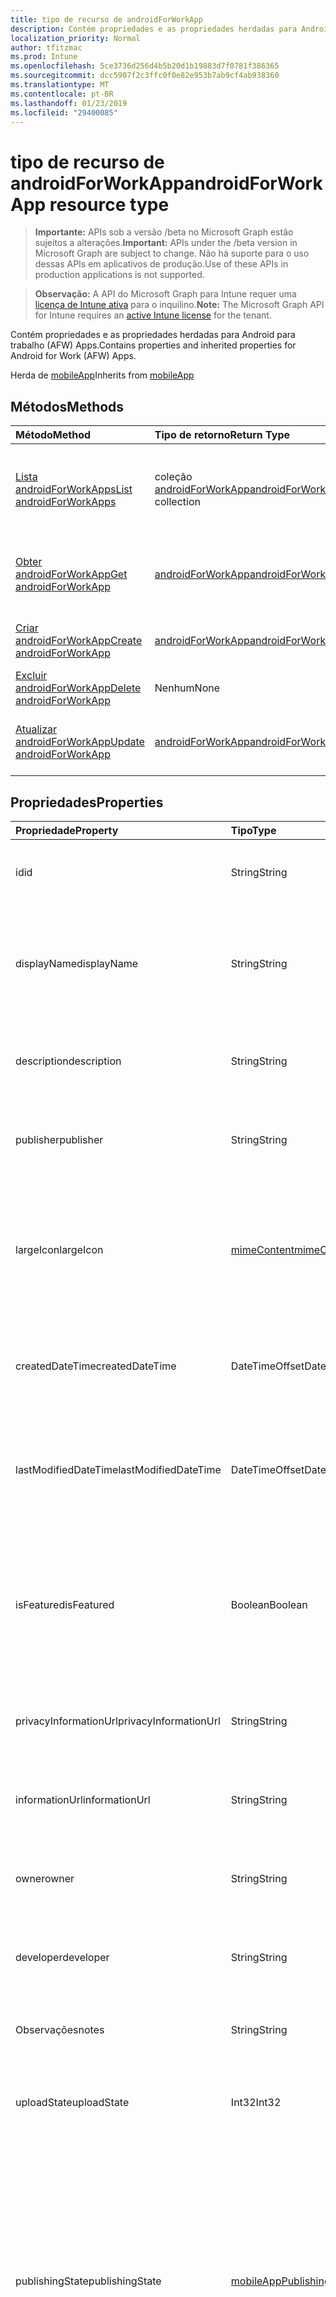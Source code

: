 ```yaml
---
title: tipo de recurso de androidForWorkApp
description: Contém propriedades e as propriedades herdadas para Android para trabalho (AFW) Apps.
localization_priority: Normal
author: tfitzmac
ms.prod: Intune
ms.openlocfilehash: 5ce3736d256d4b5b20d1b19883d7f0781f386365
ms.sourcegitcommit: dcc5907f2c3ffc0f0e82e953b7ab9cf4ab938360
ms.translationtype: MT
ms.contentlocale: pt-BR
ms.lasthandoff: 01/23/2019
ms.locfileid: "29400085"
---
```

# <a name="androidforworkapp-resource-type"></a><span data-ttu-id="dcc1b-103">tipo de recurso de androidForWorkApp</span><span class="sxs-lookup"><span data-stu-id="dcc1b-103">androidForWorkApp resource type</span></span>

> <span data-ttu-id="dcc1b-104">**Importante:** APIs sob a versão /beta no Microsoft Graph estão sujeitos a alterações.</span><span class="sxs-lookup"><span data-stu-id="dcc1b-104">**Important:** APIs under the /beta version in Microsoft Graph are subject to change.</span></span> <span data-ttu-id="dcc1b-105">Não há suporte para o uso dessas APIs em aplicativos de produção.</span><span class="sxs-lookup"><span data-stu-id="dcc1b-105">Use of these APIs in production applications is not supported.</span></span>

> <span data-ttu-id="dcc1b-106">**Observação:** A API do Microsoft Graph para Intune requer uma [licença de Intune ativa](https://go.microsoft.com/fwlink/?linkid=839381) para o inquilino.</span><span class="sxs-lookup"><span data-stu-id="dcc1b-106">**Note:** The Microsoft Graph API for Intune requires an [active Intune license](https://go.microsoft.com/fwlink/?linkid=839381) for the tenant.</span></span>

<span data-ttu-id="dcc1b-107">Contém propriedades e as propriedades herdadas para Android para trabalho (AFW) Apps.</span><span class="sxs-lookup"><span data-stu-id="dcc1b-107">Contains properties and inherited properties for Android for Work (AFW) Apps.</span></span>


<span data-ttu-id="dcc1b-108">Herda de [mobileApp](../resources/intune-apps-mobileapp.md)</span><span class="sxs-lookup"><span data-stu-id="dcc1b-108">Inherits from [mobileApp](../resources/intune-apps-mobileapp.md)</span></span>

## <a name="methods"></a><span data-ttu-id="dcc1b-109">Métodos</span><span class="sxs-lookup"><span data-stu-id="dcc1b-109">Methods</span></span>
|<span data-ttu-id="dcc1b-110">Método</span><span class="sxs-lookup"><span data-stu-id="dcc1b-110">Method</span></span>|<span data-ttu-id="dcc1b-111">Tipo de retorno</span><span class="sxs-lookup"><span data-stu-id="dcc1b-111">Return Type</span></span>|<span data-ttu-id="dcc1b-112">Descrição</span><span class="sxs-lookup"><span data-stu-id="dcc1b-112">Description</span></span>|
|:---|:---|:---|
|[<span data-ttu-id="dcc1b-113">Lista androidForWorkApps</span><span class="sxs-lookup"><span data-stu-id="dcc1b-113">List androidForWorkApps</span></span>](../api/intune-apps-androidforworkapp-list.md)|<span data-ttu-id="dcc1b-114">coleção [androidForWorkApp](../resources/intune-apps-androidforworkapp.md)</span><span class="sxs-lookup"><span data-stu-id="dcc1b-114">[androidForWorkApp](../resources/intune-apps-androidforworkapp.md) collection</span></span>|<span data-ttu-id="dcc1b-115">Lista as propriedades e os relacionamentos dos objetos [androidForWorkApp](../resources/intune-apps-androidforworkapp.md) .</span><span class="sxs-lookup"><span data-stu-id="dcc1b-115">List properties and relationships of the [androidForWorkApp](../resources/intune-apps-androidforworkapp.md) objects.</span></span>|
|[<span data-ttu-id="dcc1b-116">Obter androidForWorkApp</span><span class="sxs-lookup"><span data-stu-id="dcc1b-116">Get androidForWorkApp</span></span>](../api/intune-apps-androidforworkapp-get.md)|[<span data-ttu-id="dcc1b-117">androidForWorkApp</span><span class="sxs-lookup"><span data-stu-id="dcc1b-117">androidForWorkApp</span></span>](../resources/intune-apps-androidforworkapp.md)|<span data-ttu-id="dcc1b-118">Leia as propriedades e os relacionamentos do objeto [androidForWorkApp](../resources/intune-apps-androidforworkapp.md) .</span><span class="sxs-lookup"><span data-stu-id="dcc1b-118">Read properties and relationships of the [androidForWorkApp](../resources/intune-apps-androidforworkapp.md) object.</span></span>|
|[<span data-ttu-id="dcc1b-119">Criar androidForWorkApp</span><span class="sxs-lookup"><span data-stu-id="dcc1b-119">Create androidForWorkApp</span></span>](../api/intune-apps-androidforworkapp-create.md)|[<span data-ttu-id="dcc1b-120">androidForWorkApp</span><span class="sxs-lookup"><span data-stu-id="dcc1b-120">androidForWorkApp</span></span>](../resources/intune-apps-androidforworkapp.md)|<span data-ttu-id="dcc1b-121">Crie um novo objeto de [androidForWorkApp](../resources/intune-apps-androidforworkapp.md) .</span><span class="sxs-lookup"><span data-stu-id="dcc1b-121">Create a new [androidForWorkApp](../resources/intune-apps-androidforworkapp.md) object.</span></span>|
|[<span data-ttu-id="dcc1b-122">Excluir androidForWorkApp</span><span class="sxs-lookup"><span data-stu-id="dcc1b-122">Delete androidForWorkApp</span></span>](../api/intune-apps-androidforworkapp-delete.md)|<span data-ttu-id="dcc1b-123">Nenhum</span><span class="sxs-lookup"><span data-stu-id="dcc1b-123">None</span></span>|<span data-ttu-id="dcc1b-124">Exclui um [androidForWorkApp](../resources/intune-apps-androidforworkapp.md).</span><span class="sxs-lookup"><span data-stu-id="dcc1b-124">Deletes a [androidForWorkApp](../resources/intune-apps-androidforworkapp.md).</span></span>|
|[<span data-ttu-id="dcc1b-125">Atualizar androidForWorkApp</span><span class="sxs-lookup"><span data-stu-id="dcc1b-125">Update androidForWorkApp</span></span>](../api/intune-apps-androidforworkapp-update.md)|[<span data-ttu-id="dcc1b-126">androidForWorkApp</span><span class="sxs-lookup"><span data-stu-id="dcc1b-126">androidForWorkApp</span></span>](../resources/intune-apps-androidforworkapp.md)|<span data-ttu-id="dcc1b-127">Atualize as propriedades de um objeto [androidForWorkApp](../resources/intune-apps-androidforworkapp.md) .</span><span class="sxs-lookup"><span data-stu-id="dcc1b-127">Update the properties of a [androidForWorkApp](../resources/intune-apps-androidforworkapp.md) object.</span></span>|

## <a name="properties"></a><span data-ttu-id="dcc1b-128">Propriedades</span><span class="sxs-lookup"><span data-stu-id="dcc1b-128">Properties</span></span>
|<span data-ttu-id="dcc1b-129">Propriedade</span><span class="sxs-lookup"><span data-stu-id="dcc1b-129">Property</span></span>|<span data-ttu-id="dcc1b-130">Tipo</span><span class="sxs-lookup"><span data-stu-id="dcc1b-130">Type</span></span>|<span data-ttu-id="dcc1b-131">Descrição</span><span class="sxs-lookup"><span data-stu-id="dcc1b-131">Description</span></span>|
|:---|:---|:---|
|<span data-ttu-id="dcc1b-132">id</span><span class="sxs-lookup"><span data-stu-id="dcc1b-132">id</span></span>|<span data-ttu-id="dcc1b-133">String</span><span class="sxs-lookup"><span data-stu-id="dcc1b-133">String</span></span>|<span data-ttu-id="dcc1b-134">Chave da entidade.</span><span class="sxs-lookup"><span data-stu-id="dcc1b-134">Key of the entity.</span></span> <span data-ttu-id="dcc1b-135">Herdado de [mobileApp](../resources/intune-apps-mobileapp.md)</span><span class="sxs-lookup"><span data-stu-id="dcc1b-135">Inherited from [mobileApp](../resources/intune-apps-mobileapp.md)</span></span>|
|<span data-ttu-id="dcc1b-136">displayName</span><span class="sxs-lookup"><span data-stu-id="dcc1b-136">displayName</span></span>|<span data-ttu-id="dcc1b-137">String</span><span class="sxs-lookup"><span data-stu-id="dcc1b-137">String</span></span>|<span data-ttu-id="dcc1b-138">O título do aplicativo importado ou definido pelo administrador.</span><span class="sxs-lookup"><span data-stu-id="dcc1b-138">The admin provided or imported title of the app.</span></span> <span data-ttu-id="dcc1b-139">Herdado de [mobileApp](../resources/intune-apps-mobileapp.md)</span><span class="sxs-lookup"><span data-stu-id="dcc1b-139">Inherited from [mobileApp](../resources/intune-apps-mobileapp.md)</span></span>|
|<span data-ttu-id="dcc1b-140">description</span><span class="sxs-lookup"><span data-stu-id="dcc1b-140">description</span></span>|<span data-ttu-id="dcc1b-141">String</span><span class="sxs-lookup"><span data-stu-id="dcc1b-141">String</span></span>|<span data-ttu-id="dcc1b-142">A descrição do aplicativo.</span><span class="sxs-lookup"><span data-stu-id="dcc1b-142">The description of the app.</span></span> <span data-ttu-id="dcc1b-143">Herdado de [mobileApp](../resources/intune-apps-mobileapp.md)</span><span class="sxs-lookup"><span data-stu-id="dcc1b-143">Inherited from [mobileApp](../resources/intune-apps-mobileapp.md)</span></span>|
|<span data-ttu-id="dcc1b-144">publisher</span><span class="sxs-lookup"><span data-stu-id="dcc1b-144">publisher</span></span>|<span data-ttu-id="dcc1b-145">String</span><span class="sxs-lookup"><span data-stu-id="dcc1b-145">String</span></span>|<span data-ttu-id="dcc1b-146">O publicador do aplicativo.</span><span class="sxs-lookup"><span data-stu-id="dcc1b-146">The publisher of the app.</span></span> <span data-ttu-id="dcc1b-147">Herdado de [mobileApp](../resources/intune-apps-mobileapp.md)</span><span class="sxs-lookup"><span data-stu-id="dcc1b-147">Inherited from [mobileApp](../resources/intune-apps-mobileapp.md)</span></span>|
|<span data-ttu-id="dcc1b-148">largeIcon</span><span class="sxs-lookup"><span data-stu-id="dcc1b-148">largeIcon</span></span>|[<span data-ttu-id="dcc1b-149">mimeContent</span><span class="sxs-lookup"><span data-stu-id="dcc1b-149">mimeContent</span></span>](../resources/intune-shared-mimecontent.md)|<span data-ttu-id="dcc1b-150">O ícone grande, a ser exibido nos detalhes do aplicativo e usado para o carregamento do ícone.</span><span class="sxs-lookup"><span data-stu-id="dcc1b-150">The large icon, to be displayed in the app details and used for upload of the icon.</span></span> <span data-ttu-id="dcc1b-151">Herdado de [mobileApp](../resources/intune-apps-mobileapp.md)</span><span class="sxs-lookup"><span data-stu-id="dcc1b-151">Inherited from [mobileApp](../resources/intune-apps-mobileapp.md)</span></span>|
|<span data-ttu-id="dcc1b-152">createdDateTime</span><span class="sxs-lookup"><span data-stu-id="dcc1b-152">createdDateTime</span></span>|<span data-ttu-id="dcc1b-153">DateTimeOffset</span><span class="sxs-lookup"><span data-stu-id="dcc1b-153">DateTimeOffset</span></span>|<span data-ttu-id="dcc1b-154">A data e a hora da criação do aplicativo.</span><span class="sxs-lookup"><span data-stu-id="dcc1b-154">The date and time the app was created.</span></span> <span data-ttu-id="dcc1b-155">Herdado de [mobileApp](../resources/intune-apps-mobileapp.md)</span><span class="sxs-lookup"><span data-stu-id="dcc1b-155">Inherited from [mobileApp](../resources/intune-apps-mobileapp.md)</span></span>|
|<span data-ttu-id="dcc1b-156">lastModifiedDateTime</span><span class="sxs-lookup"><span data-stu-id="dcc1b-156">lastModifiedDateTime</span></span>|<span data-ttu-id="dcc1b-157">DateTimeOffset</span><span class="sxs-lookup"><span data-stu-id="dcc1b-157">DateTimeOffset</span></span>|<span data-ttu-id="dcc1b-158">A data e a hora que o aplicativo foi modificado pela última vez.</span><span class="sxs-lookup"><span data-stu-id="dcc1b-158">The date and time the app was last modified.</span></span> <span data-ttu-id="dcc1b-159">Herdado de [mobileApp](../resources/intune-apps-mobileapp.md)</span><span class="sxs-lookup"><span data-stu-id="dcc1b-159">Inherited from [mobileApp](../resources/intune-apps-mobileapp.md)</span></span>|
|<span data-ttu-id="dcc1b-160">isFeatured</span><span class="sxs-lookup"><span data-stu-id="dcc1b-160">isFeatured</span></span>|<span data-ttu-id="dcc1b-161">Boolean</span><span class="sxs-lookup"><span data-stu-id="dcc1b-161">Boolean</span></span>|<span data-ttu-id="dcc1b-162">O valor que indica se o aplicativo está marcado como em destaque pelo administrador. Herdado de [mobileApp](../resources/intune-apps-mobileapp.md)</span><span class="sxs-lookup"><span data-stu-id="dcc1b-162">The value indicating whether the app is marked as featured by the admin. Inherited from [mobileApp](../resources/intune-apps-mobileapp.md)</span></span>|
|<span data-ttu-id="dcc1b-163">privacyInformationUrl</span><span class="sxs-lookup"><span data-stu-id="dcc1b-163">privacyInformationUrl</span></span>|<span data-ttu-id="dcc1b-164">String</span><span class="sxs-lookup"><span data-stu-id="dcc1b-164">String</span></span>|<span data-ttu-id="dcc1b-165">A URL da declaração de privacidade.</span><span class="sxs-lookup"><span data-stu-id="dcc1b-165">The privacy statement Url.</span></span> <span data-ttu-id="dcc1b-166">Herdado de [mobileApp](../resources/intune-apps-mobileapp.md)</span><span class="sxs-lookup"><span data-stu-id="dcc1b-166">Inherited from [mobileApp](../resources/intune-apps-mobileapp.md)</span></span>|
|<span data-ttu-id="dcc1b-167">informationUrl</span><span class="sxs-lookup"><span data-stu-id="dcc1b-167">informationUrl</span></span>|<span data-ttu-id="dcc1b-168">String</span><span class="sxs-lookup"><span data-stu-id="dcc1b-168">String</span></span>|<span data-ttu-id="dcc1b-169">A URL de informações adicionais.</span><span class="sxs-lookup"><span data-stu-id="dcc1b-169">The more information Url.</span></span> <span data-ttu-id="dcc1b-170">Herdado de [mobileApp](../resources/intune-apps-mobileapp.md)</span><span class="sxs-lookup"><span data-stu-id="dcc1b-170">Inherited from [mobileApp](../resources/intune-apps-mobileapp.md)</span></span>|
|<span data-ttu-id="dcc1b-171">owner</span><span class="sxs-lookup"><span data-stu-id="dcc1b-171">owner</span></span>|<span data-ttu-id="dcc1b-172">String</span><span class="sxs-lookup"><span data-stu-id="dcc1b-172">String</span></span>|<span data-ttu-id="dcc1b-173">O proprietário do conteúdo.</span><span class="sxs-lookup"><span data-stu-id="dcc1b-173">The owner of the app.</span></span> <span data-ttu-id="dcc1b-174">Herdado de [mobileApp](../resources/intune-apps-mobileapp.md)</span><span class="sxs-lookup"><span data-stu-id="dcc1b-174">Inherited from [mobileApp](../resources/intune-apps-mobileapp.md)</span></span>|
|<span data-ttu-id="dcc1b-175">developer</span><span class="sxs-lookup"><span data-stu-id="dcc1b-175">developer</span></span>|<span data-ttu-id="dcc1b-176">String</span><span class="sxs-lookup"><span data-stu-id="dcc1b-176">String</span></span>|<span data-ttu-id="dcc1b-177">O desenvolvedor do aplicativo.</span><span class="sxs-lookup"><span data-stu-id="dcc1b-177">The developer of the app.</span></span> <span data-ttu-id="dcc1b-178">Herdado de [mobileApp](../resources/intune-apps-mobileapp.md)</span><span class="sxs-lookup"><span data-stu-id="dcc1b-178">Inherited from [mobileApp](../resources/intune-apps-mobileapp.md)</span></span>|
|<span data-ttu-id="dcc1b-179">Observações</span><span class="sxs-lookup"><span data-stu-id="dcc1b-179">notes</span></span>|<span data-ttu-id="dcc1b-180">String</span><span class="sxs-lookup"><span data-stu-id="dcc1b-180">String</span></span>|<span data-ttu-id="dcc1b-181">Anotações para o aplicativo.</span><span class="sxs-lookup"><span data-stu-id="dcc1b-181">Notes for the app.</span></span> <span data-ttu-id="dcc1b-182">Herdado de [mobileApp](../resources/intune-apps-mobileapp.md)</span><span class="sxs-lookup"><span data-stu-id="dcc1b-182">Inherited from [mobileApp](../resources/intune-apps-mobileapp.md)</span></span>|
|<span data-ttu-id="dcc1b-183">uploadState</span><span class="sxs-lookup"><span data-stu-id="dcc1b-183">uploadState</span></span>|<span data-ttu-id="dcc1b-184">Int32</span><span class="sxs-lookup"><span data-stu-id="dcc1b-184">Int32</span></span>|<span data-ttu-id="dcc1b-185">O estado de carregamento.</span><span class="sxs-lookup"><span data-stu-id="dcc1b-185">The upload state.</span></span> <span data-ttu-id="dcc1b-186">Herdado de [mobileApp](../resources/intune-apps-mobileapp.md)</span><span class="sxs-lookup"><span data-stu-id="dcc1b-186">Inherited from [mobileApp](../resources/intune-apps-mobileapp.md)</span></span>|
|<span data-ttu-id="dcc1b-187">publishingState</span><span class="sxs-lookup"><span data-stu-id="dcc1b-187">publishingState</span></span>|[<span data-ttu-id="dcc1b-188">mobileAppPublishingState</span><span class="sxs-lookup"><span data-stu-id="dcc1b-188">mobileAppPublishingState</span></span>](../resources/intune-apps-mobileapppublishingstate.md)|<span data-ttu-id="dcc1b-189">O estado de publicação para o aplicativo.</span><span class="sxs-lookup"><span data-stu-id="dcc1b-189">The publishing state for the app.</span></span> <span data-ttu-id="dcc1b-190">O aplicativo não pode ser assinado, a menos que ele seja publicado.</span><span class="sxs-lookup"><span data-stu-id="dcc1b-190">The app cannot be assigned unless the app is published.</span></span> <span data-ttu-id="dcc1b-191">Herdada do [mobileApp](../resources/intune-apps-mobileapp.md).</span><span class="sxs-lookup"><span data-stu-id="dcc1b-191">Inherited from [mobileApp](../resources/intune-apps-mobileapp.md).</span></span> <span data-ttu-id="dcc1b-192">Os valores possíveis são: `notPublished`, `processing`, `published`.</span><span class="sxs-lookup"><span data-stu-id="dcc1b-192">Possible values are: `notPublished`, `processing`, `published`.</span></span>|
|<span data-ttu-id="dcc1b-193">isAssigned</span><span class="sxs-lookup"><span data-stu-id="dcc1b-193">isAssigned</span></span>|<span data-ttu-id="dcc1b-194">Boolean</span><span class="sxs-lookup"><span data-stu-id="dcc1b-194">Boolean</span></span>|<span data-ttu-id="dcc1b-195">O valor que indica se o aplicativo é atribuído a pelo menos um grupo.</span><span class="sxs-lookup"><span data-stu-id="dcc1b-195">The value indicating whether the app is assigned to at least one group.</span></span> <span data-ttu-id="dcc1b-196">Herdado de [mobileApp](../resources/intune-apps-mobileapp.md)</span><span class="sxs-lookup"><span data-stu-id="dcc1b-196">Inherited from [mobileApp](../resources/intune-apps-mobileapp.md)</span></span>|
|<span data-ttu-id="dcc1b-197">roleScopeTagIds</span><span class="sxs-lookup"><span data-stu-id="dcc1b-197">roleScopeTagIds</span></span>|<span data-ttu-id="dcc1b-198">String collection</span><span class="sxs-lookup"><span data-stu-id="dcc1b-198">String collection</span></span>|<span data-ttu-id="dcc1b-199">Lista de ids de marca de escopo para esse aplicativo móvel.</span><span class="sxs-lookup"><span data-stu-id="dcc1b-199">List of scope tag ids for this mobile app.</span></span> <span data-ttu-id="dcc1b-200">Herdado de [mobileApp](../resources/intune-apps-mobileapp.md)</span><span class="sxs-lookup"><span data-stu-id="dcc1b-200">Inherited from [mobileApp](../resources/intune-apps-mobileapp.md)</span></span>|
|<span data-ttu-id="dcc1b-201">packageId</span><span class="sxs-lookup"><span data-stu-id="dcc1b-201">packageId</span></span>|<span data-ttu-id="dcc1b-202">String</span><span class="sxs-lookup"><span data-stu-id="dcc1b-202">String</span></span>|<span data-ttu-id="dcc1b-203">O identificador do pacote.</span><span class="sxs-lookup"><span data-stu-id="dcc1b-203">The package identifier.</span></span>|
|<span data-ttu-id="dcc1b-204">appIdentifier</span><span class="sxs-lookup"><span data-stu-id="dcc1b-204">appIdentifier</span></span>|<span data-ttu-id="dcc1b-205">String</span><span class="sxs-lookup"><span data-stu-id="dcc1b-205">String</span></span>|<span data-ttu-id="dcc1b-206">O Nome da Identidade.</span><span class="sxs-lookup"><span data-stu-id="dcc1b-206">The Identity Name.</span></span>|
|<span data-ttu-id="dcc1b-207">usedLicenseCount</span><span class="sxs-lookup"><span data-stu-id="dcc1b-207">usedLicenseCount</span></span>|<span data-ttu-id="dcc1b-208">Int32</span><span class="sxs-lookup"><span data-stu-id="dcc1b-208">Int32</span></span>|<span data-ttu-id="dcc1b-209">O número de aplicativos VPP em uso.</span><span class="sxs-lookup"><span data-stu-id="dcc1b-209">The number of VPP licenses in use.</span></span>|
|<span data-ttu-id="dcc1b-210">totalLicenseCount</span><span class="sxs-lookup"><span data-stu-id="dcc1b-210">totalLicenseCount</span></span>|<span data-ttu-id="dcc1b-211">Int32</span><span class="sxs-lookup"><span data-stu-id="dcc1b-211">Int32</span></span>|<span data-ttu-id="dcc1b-212">O número total de licenças VPP.</span><span class="sxs-lookup"><span data-stu-id="dcc1b-212">The total number of VPP licenses.</span></span>|
|<span data-ttu-id="dcc1b-213">appStoreUrl</span><span class="sxs-lookup"><span data-stu-id="dcc1b-213">appStoreUrl</span></span>|<span data-ttu-id="dcc1b-214">String</span><span class="sxs-lookup"><span data-stu-id="dcc1b-214">String</span></span>|<span data-ttu-id="dcc1b-215">Tocar para a URL do aplicativo de repositório de trabalho.</span><span class="sxs-lookup"><span data-stu-id="dcc1b-215">The Play for Work Store app URL.</span></span>|

## <a name="relationships"></a><span data-ttu-id="dcc1b-216">Relações</span><span class="sxs-lookup"><span data-stu-id="dcc1b-216">Relationships</span></span>
|<span data-ttu-id="dcc1b-217">Relação</span><span class="sxs-lookup"><span data-stu-id="dcc1b-217">Relationship</span></span>|<span data-ttu-id="dcc1b-218">Tipo</span><span class="sxs-lookup"><span data-stu-id="dcc1b-218">Type</span></span>|<span data-ttu-id="dcc1b-219">Descrição</span><span class="sxs-lookup"><span data-stu-id="dcc1b-219">Description</span></span>|
|:---|:---|:---|
|<span data-ttu-id="dcc1b-220">categories</span><span class="sxs-lookup"><span data-stu-id="dcc1b-220">categories</span></span>|<span data-ttu-id="dcc1b-221">Coleção [mobileAppCategory](../resources/intune-apps-mobileappcategory.md)</span><span class="sxs-lookup"><span data-stu-id="dcc1b-221">[mobileAppCategory](../resources/intune-apps-mobileappcategory.md) collection</span></span>|<span data-ttu-id="dcc1b-222">A lista de categorias para este aplicativo.</span><span class="sxs-lookup"><span data-stu-id="dcc1b-222">The list of categories for this app.</span></span> <span data-ttu-id="dcc1b-223">Herdado de [mobileApp](../resources/intune-apps-mobileapp.md)</span><span class="sxs-lookup"><span data-stu-id="dcc1b-223">Inherited from [mobileApp](../resources/intune-apps-mobileapp.md)</span></span>|
|<span data-ttu-id="dcc1b-224">assignments</span><span class="sxs-lookup"><span data-stu-id="dcc1b-224">assignments</span></span>|<span data-ttu-id="dcc1b-225">Coleção [mobileAppAssignment](../resources/intune-apps-mobileappassignment.md)</span><span class="sxs-lookup"><span data-stu-id="dcc1b-225">[mobileAppAssignment](../resources/intune-apps-mobileappassignment.md) collection</span></span>|<span data-ttu-id="dcc1b-226">A lista de atribuições de grupo para esse aplicativo móvel.</span><span class="sxs-lookup"><span data-stu-id="dcc1b-226">The list of group assignments for this mobile app.</span></span> <span data-ttu-id="dcc1b-227">Herdado de [mobileApp](../resources/intune-apps-mobileapp.md)</span><span class="sxs-lookup"><span data-stu-id="dcc1b-227">Inherited from [mobileApp](../resources/intune-apps-mobileapp.md)</span></span>|
|<span data-ttu-id="dcc1b-228">installSummary</span><span class="sxs-lookup"><span data-stu-id="dcc1b-228">installSummary</span></span>|[<span data-ttu-id="dcc1b-229">mobileAppInstallSummary</span><span class="sxs-lookup"><span data-stu-id="dcc1b-229">mobileAppInstallSummary</span></span>](../resources/intune-apps-mobileappinstallsummary.md)|<span data-ttu-id="dcc1b-230">Resumo de instalação do aplicativo móvel.</span><span class="sxs-lookup"><span data-stu-id="dcc1b-230">Mobile App Install Summary.</span></span> <span data-ttu-id="dcc1b-231">Herdado de [mobileApp](../resources/intune-apps-mobileapp.md)</span><span class="sxs-lookup"><span data-stu-id="dcc1b-231">Inherited from [mobileApp](../resources/intune-apps-mobileapp.md)</span></span>|
|<span data-ttu-id="dcc1b-232">deviceStatuses</span><span class="sxs-lookup"><span data-stu-id="dcc1b-232">deviceStatuses</span></span>|<span data-ttu-id="dcc1b-233">coleção [mobileAppInstallStatus](../resources/intune-apps-mobileappinstallstatus.md)</span><span class="sxs-lookup"><span data-stu-id="dcc1b-233">[mobileAppInstallStatus](../resources/intune-apps-mobileappinstallstatus.md) collection</span></span>|<span data-ttu-id="dcc1b-234">A lista de estados de instalação para esse aplicativo móvel.</span><span class="sxs-lookup"><span data-stu-id="dcc1b-234">The list of installation states for this mobile app.</span></span> <span data-ttu-id="dcc1b-235">Herdado de [mobileApp](../resources/intune-apps-mobileapp.md)</span><span class="sxs-lookup"><span data-stu-id="dcc1b-235">Inherited from [mobileApp](../resources/intune-apps-mobileapp.md)</span></span>|
|<span data-ttu-id="dcc1b-236">userStatuses</span><span class="sxs-lookup"><span data-stu-id="dcc1b-236">userStatuses</span></span>|<span data-ttu-id="dcc1b-237">coleção [userAppInstallStatus](../resources/intune-apps-userappinstallstatus.md)</span><span class="sxs-lookup"><span data-stu-id="dcc1b-237">[userAppInstallStatus](../resources/intune-apps-userappinstallstatus.md) collection</span></span>|<span data-ttu-id="dcc1b-238">A lista de estados de instalação para esse aplicativo móvel.</span><span class="sxs-lookup"><span data-stu-id="dcc1b-238">The list of installation states for this mobile app.</span></span> <span data-ttu-id="dcc1b-239">Herdado de [mobileApp](../resources/intune-apps-mobileapp.md)</span><span class="sxs-lookup"><span data-stu-id="dcc1b-239">Inherited from [mobileApp](../resources/intune-apps-mobileapp.md)</span></span>|

## <a name="json-representation"></a><span data-ttu-id="dcc1b-240">Representação JSON</span><span class="sxs-lookup"><span data-stu-id="dcc1b-240">JSON Representation</span></span>
<span data-ttu-id="dcc1b-241">Veja a seguir uma representação JSON do recurso.</span><span class="sxs-lookup"><span data-stu-id="dcc1b-241">Here is a JSON representation of the resource.</span></span>
<!-- {
  "blockType": "resource",
  "keyProperty": "id",
  "@odata.type": "microsoft.graph.androidForWorkApp"
}
-->
``` json
{
  "@odata.type": "#microsoft.graph.androidForWorkApp",
  "id": "String (identifier)",
  "displayName": "String",
  "description": "String",
  "publisher": "String",
  "largeIcon": {
    "@odata.type": "microsoft.graph.mimeContent",
    "type": "String",
    "value": "binary"
  },
  "createdDateTime": "String (timestamp)",
  "lastModifiedDateTime": "String (timestamp)",
  "isFeatured": true,
  "privacyInformationUrl": "String",
  "informationUrl": "String",
  "owner": "String",
  "developer": "String",
  "notes": "String",
  "uploadState": 1024,
  "publishingState": "String",
  "isAssigned": true,
  "roleScopeTagIds": [
    "String"
  ],
  "packageId": "String",
  "appIdentifier": "String",
  "usedLicenseCount": 1024,
  "totalLicenseCount": 1024,
  "appStoreUrl": "String"
}
```




